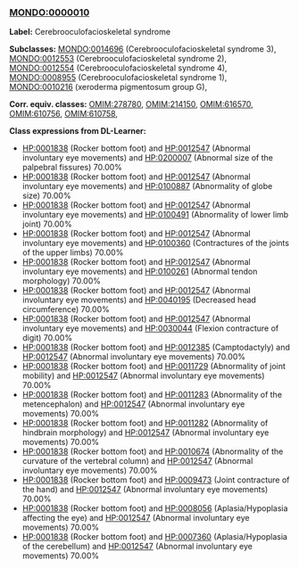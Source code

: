
### [MONDO:0000010](http://purl.obolibrary.org/obo/MONDO_0000010)
**Label:** Cerebrooculofacioskeletal syndrome

**Subclasses:** [MONDO:0014696](http://purl.obolibrary.org/obo/MONDO_0014696) (Cerebrooculofacioskeletal syndrome 3), [MONDO:0012553](http://purl.obolibrary.org/obo/MONDO_0012553) (Cerebrooculofacioskeletal syndrome 2), [MONDO:0012554](http://purl.obolibrary.org/obo/MONDO_0012554) (Cerebrooculofacioskeletal syndrome 4), [MONDO:0008955](http://purl.obolibrary.org/obo/MONDO_0008955) (Cerebrooculofacioskeletal syndrome 1), [MONDO:0010216](http://purl.obolibrary.org/obo/MONDO_0010216) (xeroderma pigmentosum group G), 

**Corr. equiv. classes:** [OMIM:278780](http://purl.obolibrary.org/obo/OMIM_278780), [OMIM:214150](http://purl.obolibrary.org/obo/OMIM_214150), [OMIM:616570](http://purl.obolibrary.org/obo/OMIM_616570), [OMIM:610756](http://purl.obolibrary.org/obo/OMIM_610756), [OMIM:610758](http://purl.obolibrary.org/obo/OMIM_610758), 

**Class expressions from DL-Learner:**

- [HP:0001838](http://purl.obolibrary.org/obo/HP_0001838) (Rocker bottom foot) and [HP:0012547](http://purl.obolibrary.org/obo/HP_0012547) (Abnormal involuntary eye movements) and [HP:0200007](http://purl.obolibrary.org/obo/HP_0200007) (Abnormal size of the palpebral fissures) 70.00%
- [HP:0001838](http://purl.obolibrary.org/obo/HP_0001838) (Rocker bottom foot) and [HP:0012547](http://purl.obolibrary.org/obo/HP_0012547) (Abnormal involuntary eye movements) and [HP:0100887](http://purl.obolibrary.org/obo/HP_0100887) (Abnormality of globe size) 70.00%
- [HP:0001838](http://purl.obolibrary.org/obo/HP_0001838) (Rocker bottom foot) and [HP:0012547](http://purl.obolibrary.org/obo/HP_0012547) (Abnormal involuntary eye movements) and [HP:0100491](http://purl.obolibrary.org/obo/HP_0100491) (Abnormality of lower limb joint) 70.00%
- [HP:0001838](http://purl.obolibrary.org/obo/HP_0001838) (Rocker bottom foot) and [HP:0012547](http://purl.obolibrary.org/obo/HP_0012547) (Abnormal involuntary eye movements) and [HP:0100360](http://purl.obolibrary.org/obo/HP_0100360) (Contractures of the joints of the upper limbs) 70.00%
- [HP:0001838](http://purl.obolibrary.org/obo/HP_0001838) (Rocker bottom foot) and [HP:0012547](http://purl.obolibrary.org/obo/HP_0012547) (Abnormal involuntary eye movements) and [HP:0100261](http://purl.obolibrary.org/obo/HP_0100261) (Abnormal tendon morphology) 70.00%
- [HP:0001838](http://purl.obolibrary.org/obo/HP_0001838) (Rocker bottom foot) and [HP:0012547](http://purl.obolibrary.org/obo/HP_0012547) (Abnormal involuntary eye movements) and [HP:0040195](http://purl.obolibrary.org/obo/HP_0040195) (Decreased head circumference) 70.00%
- [HP:0001838](http://purl.obolibrary.org/obo/HP_0001838) (Rocker bottom foot) and [HP:0012547](http://purl.obolibrary.org/obo/HP_0012547) (Abnormal involuntary eye movements) and [HP:0030044](http://purl.obolibrary.org/obo/HP_0030044) (Flexion contracture of digit) 70.00%
- [HP:0001838](http://purl.obolibrary.org/obo/HP_0001838) (Rocker bottom foot) and [HP:0012385](http://purl.obolibrary.org/obo/HP_0012385) (Camptodactyly) and [HP:0012547](http://purl.obolibrary.org/obo/HP_0012547) (Abnormal involuntary eye movements) 70.00%
- [HP:0001838](http://purl.obolibrary.org/obo/HP_0001838) (Rocker bottom foot) and [HP:0011729](http://purl.obolibrary.org/obo/HP_0011729) (Abnormality of joint mobility) and [HP:0012547](http://purl.obolibrary.org/obo/HP_0012547) (Abnormal involuntary eye movements) 70.00%
- [HP:0001838](http://purl.obolibrary.org/obo/HP_0001838) (Rocker bottom foot) and [HP:0011283](http://purl.obolibrary.org/obo/HP_0011283) (Abnormality of the metencephalon) and [HP:0012547](http://purl.obolibrary.org/obo/HP_0012547) (Abnormal involuntary eye movements) 70.00%
- [HP:0001838](http://purl.obolibrary.org/obo/HP_0001838) (Rocker bottom foot) and [HP:0011282](http://purl.obolibrary.org/obo/HP_0011282) (Abnormality of hindbrain morphology) and [HP:0012547](http://purl.obolibrary.org/obo/HP_0012547) (Abnormal involuntary eye movements) 70.00%
- [HP:0001838](http://purl.obolibrary.org/obo/HP_0001838) (Rocker bottom foot) and [HP:0010674](http://purl.obolibrary.org/obo/HP_0010674) (Abnormality of the curvature of the vertebral column) and [HP:0012547](http://purl.obolibrary.org/obo/HP_0012547) (Abnormal involuntary eye movements) 70.00%
- [HP:0001838](http://purl.obolibrary.org/obo/HP_0001838) (Rocker bottom foot) and [HP:0009473](http://purl.obolibrary.org/obo/HP_0009473) (Joint contracture of the hand) and [HP:0012547](http://purl.obolibrary.org/obo/HP_0012547) (Abnormal involuntary eye movements) 70.00%
- [HP:0001838](http://purl.obolibrary.org/obo/HP_0001838) (Rocker bottom foot) and [HP:0008056](http://purl.obolibrary.org/obo/HP_0008056) (Aplasia/Hypoplasia affecting the eye) and [HP:0012547](http://purl.obolibrary.org/obo/HP_0012547) (Abnormal involuntary eye movements) 70.00%
- [HP:0001838](http://purl.obolibrary.org/obo/HP_0001838) (Rocker bottom foot) and [HP:0007360](http://purl.obolibrary.org/obo/HP_0007360) (Aplasia/Hypoplasia of the cerebellum) and [HP:0012547](http://purl.obolibrary.org/obo/HP_0012547) (Abnormal involuntary eye movements) 70.00%


